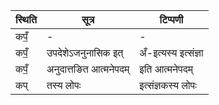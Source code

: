 | स्थिति | सूत्र | टिप्पणी |
| ----- | ------- | ------ |
| कपँ॒ | - | - |
| कपँ॒ | उपदेशेऽजनुनासिक इत् | अँ-इत्यस्य इत्संज्ञा |
| कपँ॒ | अनुदात्तङित आत्मनेपदम् | इति आत्मनेपदम् |
| कप् | तस्य लोपः | इत्संज्ञकस्य लोपः |
